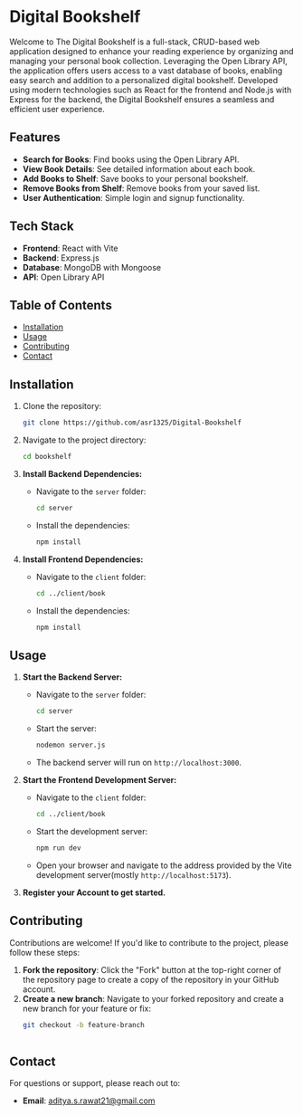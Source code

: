 # Digital Bookshelf

Welcome to The Digital Bookshelf is a full-stack, CRUD-based web application designed to enhance your reading experience by organizing and managing your personal book collection. Leveraging the Open Library API, the application offers users access to a vast database of books, enabling easy search and addition to a personalized digital bookshelf. Developed using modern technologies such as React for the frontend and Node.js with Express for the backend, the Digital Bookshelf ensures a seamless and efficient user experience.

## Features

- **Search for Books**: Find books using the Open Library API.
- **View Book Details**: See detailed information about each book.
- **Add Books to Shelf**: Save books to your personal bookshelf.
- **Remove Books from Shelf**: Remove books from your saved list.
- **User Authentication**: Simple login and signup functionality.

## Tech Stack

- **Frontend**: React with Vite
- **Backend**: Express.js
- **Database**: MongoDB with Mongoose
- **API**: Open Library API

## Table of Contents
- [Installation](#installation)
- [Usage](#usage)
- [Contributing](#contributing)
- [Contact](#contact)

## Installation
1. Clone the repository:
    ```sh
    git clone https://github.com/asr1325/Digital-Bookshelf
    ```
2. Navigate to the project directory:
    ```sh
    cd bookshelf
    ```
3. **Install Backend Dependencies:**
    - Navigate to the `server` folder:
      ```sh
      cd server
      ```
    - Install the dependencies:
      ```sh
      npm install
      ```

4. **Install Frontend Dependencies:**
    - Navigate to the `client` folder:
      ```sh
      cd ../client/book
      ```
    - Install the dependencies:
      ```sh
      npm install
      ```

## Usage
1. **Start the Backend Server:**
    - Navigate to the `server` folder:
      ```sh
      cd server
      ```
    - Start the server:
      ```sh
      nodemon server.js
      ```
    - The backend server will run on `http://localhost:3000`.

2. **Start the Frontend Development Server:**
    - Navigate to the `client` folder:
      ```sh
      cd ../client/book
      ```
    - Start the development server:
      ```sh
      npm run dev
      ```
    - Open your browser and navigate to the address provided by the Vite development server(mostly `http://localhost:5173`).

3. **Register your Account to get started.**

## Contributing 
Contributions are welcome! If you'd like to contribute to the project, please follow these steps:

1. **Fork the repository**: Click the "Fork" button at the top-right corner of the repository page to create a copy of the repository in your GitHub account.
2. **Create a new branch**: Navigate to your forked repository and create a new branch for your feature or fix:
   ```bash
   git checkout -b feature-branch
 
## Contact

For questions or support, please reach out to:

- **Email**: [aditya.s.rawat21@gmail.com](mailto:your-email@example.com)
